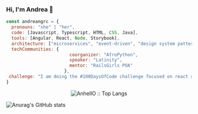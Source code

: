### Hi, I'm Andrea 👋
````js
const andreangrc = {
  pronouns: "she" | "her",
  code: [Javascript, Typescript, HTML, CSS, Java],
  tools: [Angular, React, Node, Storybook],
  architecture: ["microservices", "event-driven", "design system pattern"],
  techCommunities: {
                        coorganizer: "AfroPython",
                        speaker: "Latinity",
                        mentor: "RailsGirls POA"
                      },
 challenge: "I am doing the #100DaysOfCode challenge focused on react and typescript"
}
````

<p align="center"><img src="https://github-readme-stats.vercel.app/api/top-langs/?username=andreangrc&langs_count=10&theme=tokyonight&layout=compact" alt="AnhellO :: Top Langs" /></p>

![Anurag's GitHub stats](https://github-readme-stats.vercel.app/api?username=andreangrc&theme=dracula&show_icons=true)

<!--
**andreangrc/andreangrc** is a ✨ _special_ ✨ repository because its `README.md` (this file) appears on your GitHub profile.

Here are some ideas to get you started:

- 🔭 I’m currently working on ...
- 🌱 I’m currently learning ...
- 👯 I’m looking to collaborate on ...
- 🤔 I’m looking for help with ...
- 💬 Ask me about ...
- 📫 How to reach me: ...
- 😄 Pronouns: ...
- ⚡ Fun fact: ...
-->
